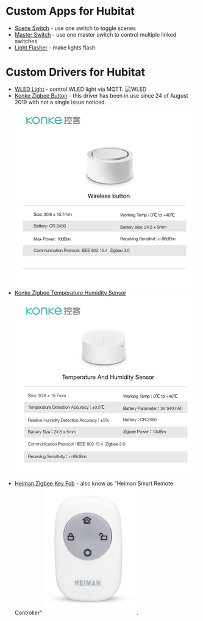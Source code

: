 # Custom Apps for Hubitat

* [Scene Switch](apps/scene-switch) - use one switch to toggle scenes
* [Master Switch](apps/master-switch) - use one master switch to control multiple linked switches
* [Light Flasher](apps/light-flasher) - make lights flash

# Custom Drivers for Hubitat

* [WLED Light](drivers/wled-light.groovy) - control WLED light via MQTT. ![WLED](https://raw.githubusercontent.com/Aircoookie/WLED/master/wled_logo.png)
* [Konke Zigbee Button](drivers/konke-zigbee-button.groovy) - this driver has been in use since 24 of August 2019 with not a single issue noticed. ![Konke Zigbee Button](./images/konke-zigbee-button.jpeg)
* [Konke Zigbee Temperature Humidity Sensor](drivers/konke-zigbee-temp-humidity-sensor.groovy) ![Konke Zigbee Button](./images/konke-zigbee-temp-humidity-sensor.jpg)
* [Heiman Zigbee Key Fob](drivers/heiman-zigbee-key-fob.groovy) - also know as "Heiman Smart Remote Controller" ![Heiman Zigbee Key Fob](./images/heiman-zigbee-key-fob.png).